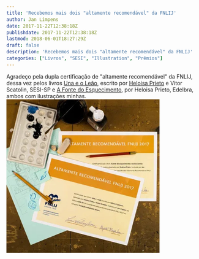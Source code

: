 ```yaml
---
title: 'Recebemos mais dois "altamente recomendável" da FNLIJ'
author: Jan Limpens
date: 2017-11-22T12:38:18Z
publishdate: 2017-11-22T12:38:18Z
lastmod: 2018-06-01T18:27:29Z
draft: false
description: 'Recebemos mais dois "altamente recomendável" da FNLIJ'
categories: ["Livros", "SESI", "Illustration", "Prêmios"]
---
```


Agradeço pela dupla certificação de "altamente recomendável" da FNLIJ, dessa vez pelos livros [Una e o Leão](/livros/una-e-o-leao-sesi), escrito por [Heloisa Prieto](https://www.facebook.com/HeloisaPrieto) e Vitor Scatolin, SESI-SP e [A Fonte do Esquecimento](/livros/a-fonte-do-esquecimento-edelbra), por Heloisa Prieto, Edelbra, ambos com ilustrações minhas. ![foto dos certificados](fnlj-2017.jpg)
